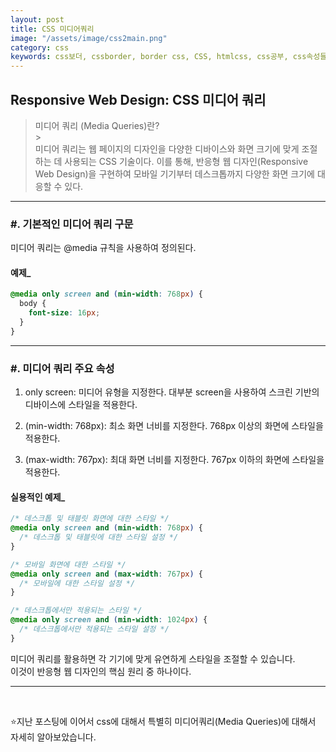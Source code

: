 ```yaml
---
layout: post
title: CSS 미디어쿼리
image: "/assets/image/css2main.png"
category: css
keywords: css보더, cssborder, border css, CSS, htmlcss, css공부, css속성들, 미디어쿼리, css미디어쿼리, 반응형웹사이트
---
```


<h2 class="posth2"> Responsive Web Design: CSS 미디어 쿼리 </h2>

> 미디어 쿼리 (Media Queries)란?
> <br> > <br>
> 미디어 쿼리는 웹 페이지의 디자인을 다양한 디바이스와 화면 크기에 맞게 조절하는 데 사용되는 CSS 기술이다. 이를 통해, 반응형 웹 디자인(Responsive Web Design)을 구현하여 모바일 기기부터 데스크톱까지 다양한 화면 크기에 대응할 수 있다.

<hr>

<h3 class="post__h3__style">
<span class="post__htag__numbering">#.</span> 기본적인 미디어 쿼리 구문
</h3>

미디어 쿼리는 @media 규칙을 사용하여 정의된다.  

#### 예제_
```css
@media only screen and (min-width: 768px) {
  body {
    font-size: 16px;
  }
}
```

<hr>

<h3 class="post__h3__style">
<span class="post__htag__numbering">#.</span> 미디어 쿼리 주요 속성
</h3>

1. only screen: 미디어 유형을 지정한다. 대부분 screen을 사용하여 스크린 기반의 디바이스에 스타일을 적용한다.

2. (min-width: 768px): 최소 화면 너비를 지정한다. 768px 이상의 화면에 스타일을 적용한다.

3. (max-width: 767px): 최대 화면 너비를 지정한다. 767px 이하의 화면에 스타일을 적용한다.

#### 실용적인 예제_

```css
/* 데스크톱 및 태블릿 화면에 대한 스타일 */
@media only screen and (min-width: 768px) {
  /* 데스크톱 및 태블릿에 대한 스타일 설정 */
}

/* 모바일 화면에 대한 스타일 */
@media only screen and (max-width: 767px) {
  /* 모바일에 대한 스타일 설정 */
}

/* 데스크톱에서만 적용되는 스타일 */
@media only screen and (min-width: 1024px) {
  /* 데스크톱에서만 적용되는 스타일 설정 */
}
```

미디어 쿼리를 활용하면 각 기기에 맞게 유연하게 스타일을 조절할 수 있습니다.   
이것이 반응형 웹 디자인의 핵심 원리 중 하나이다.

<hr>

<br>

⭐️지난 포스팅에 이어서 css에 대해서 특별히 미디어쿼리(Media Queries)에 대해서 자세히 알아보았습니다.
